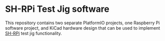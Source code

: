 # SH-RPi Test Jig software

This repository contains two separate PlatformIO projects, one Raspberry Pi software project, and KiCad hardware design that can be used to implement [SH-RPi](hatlabs.github.io/sh-rpi/) test jig functionality.
